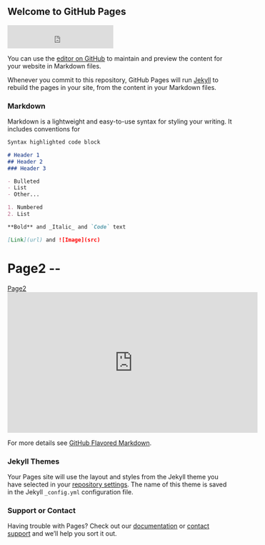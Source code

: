 ## Welcome to GitHub Pages

<iframe src="https://freesecure.timeanddate.com/clock/i7o1f8is/n3869/fn8/fs16/fcddd/tc000/pct/ftb/pa8/tt0/tw1/th1/ta1/tb4" frameborder="0" width="237" height="52" allowTransparency="true"></iframe>


You can use the [editor on GitHub](https://github.com/csc80190058/WebPage1/edit/gh-pages/index.md) to maintain and preview the content for your website in Markdown files.

Whenever you commit to this repository, GitHub Pages will run [Jekyll](https://jekyllrb.com/) to rebuild the pages in your site, from the content in your Markdown files.

### Markdown

Markdown is a lightweight and easy-to-use syntax for styling your writing. It includes conventions for

```markdown
Syntax highlighted code block

# Header 1
## Header 2
### Header 3

- Bulleted
- List
- Other...

1. Numbered
2. List

**Bold** and _Italic_ and `Code` text

[Link](url) and ![Image](src)
```
<body>
<h1>Page2 -- </h1>
      <a href="/page2.html">Page2</a>
  </body>    
      
<iframe width="560" height="315" src="https://www.youtube.com/embed/UE8exLmcu-Y" frameborder="0" allow="accelerometer; autoplay; clipboard-write; encrypted-media; gyroscope; picture-in-picture" allowfullscreen></iframe>


For more details see [GitHub Flavored Markdown](https://guides.github.com/features/mastering-markdown/).

### Jekyll Themes

Your Pages site will use the layout and styles from the Jekyll theme you have selected in your [repository settings](https://github.com/csc80190058/WebPage1/settings). The name of this theme is saved in the Jekyll `_config.yml` configuration file.

### Support or Contact

Having trouble with Pages? Check out our [documentation](https://docs.github.com/categories/github-pages-basics/) or [contact support](https://support.github.com/contact) and we’ll help you sort it out.
